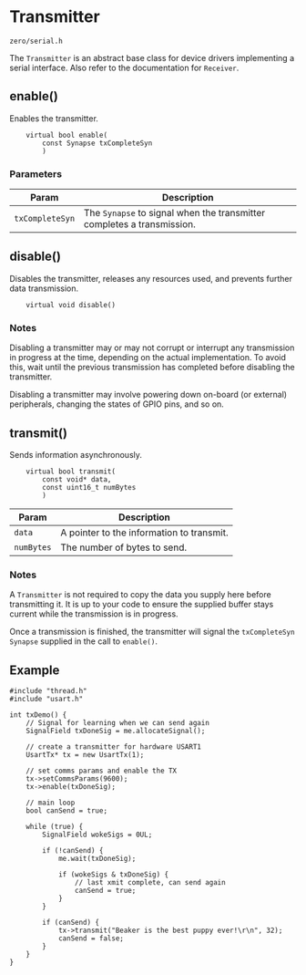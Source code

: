 # Transmitter
```zero/serial.h```

The ```Transmitter``` is an abstract base class for device drivers implementing a serial interface. Also refer to the documentation for ```Receiver```.

## enable()
Enables the transmitter.
```
    virtual bool enable(
        const Synapse txCompleteSyn
        )
```

### Parameters
|Param|Description|
|-----|-----------|
|```txCompleteSyn```|The ```Synapse``` to signal when the transmitter completes a transmission.|

## disable()
Disables the transmitter, releases any resources used, and prevents further data transmission.
```
    virtual void disable()
```
### Notes
Disabling a transmitter may or may not corrupt or interrupt any transmission in progress at the time, depending on the actual implementation. To avoid this, wait until the previous transmission has completed before disabling the transmitter.

Disabling a transmitter may involve powering down on-board (or external) peripherals, changing the states of GPIO pins, and so on.

## transmit()
Sends information asynchronously.
```
    virtual bool transmit(
        const void* data,
        const uint16_t numBytes
        )
```
|Param|Description|
|-----|-----------|
|```data```|A pointer to the information to transmit.|
|```numBytes```|The number of bytes to send.|
### Notes
A ```Transmitter``` is not required to copy the data you supply here before transmitting it. It is up to your code to ensure the supplied buffer stays current while the transmission is in progress.

Once a transmission is finished, the transmitter will signal the ```txCompleteSyn``` ```Synapse``` supplied in the call to ```enable()```.

## Example
```
#include "thread.h"
#include "usart.h"

int txDemo() {
    // Signal for learning when we can send again
    SignalField txDoneSig = me.allocateSignal();

    // create a transmitter for hardware USART1
    UsartTx* tx = new UsartTx(1);

    // set comms params and enable the TX
    tx->setCommsParams(9600);
    tx->enable(txDoneSig);

    // main loop
    bool canSend = true;

    while (true) {
        SignalField wokeSigs = 0UL;
        
        if (!canSend) {
            me.wait(txDoneSig);
        
            if (wokeSigs & txDoneSig) {
                // last xmit complete, can send again
                canSend = true;
            }
        }

        if (canSend) {
            tx->transmit("Beaker is the best puppy ever!\r\n", 32);
            canSend = false;
        }
    }
}
```